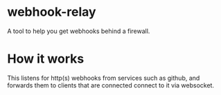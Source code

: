 # webhook-relay
A tool to help you get webhooks behind a firewall.

# How it works
This listens for http(s) webhooks from services such as github, and forwards them to clients that are connected connect to it via websocket.
